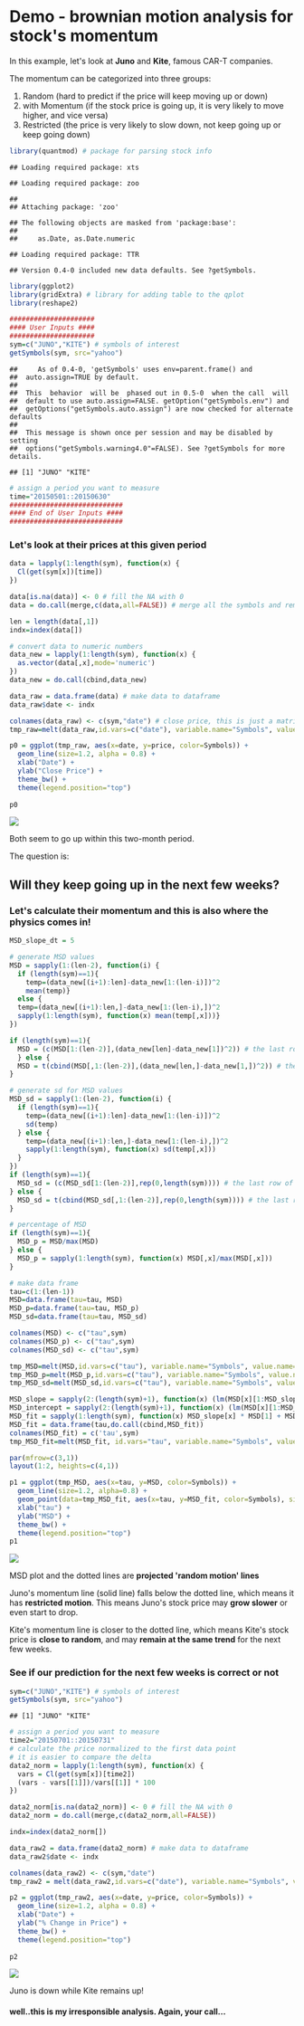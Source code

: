 # Demo - brownian motion analysis for stock's momentum

In this example, let's look at **Juno** and **Kite**, famous CAR-T companies.

The momentum can be categorized into three groups:
1. Random (hard to predict if the price will keep moving up or down) 
2. with Momentum (if the stock price is going up, it is very likely to move higher, and vice versa)
3. Restricted (the price is very likely to slow down, not keep going up or keep going down)


```r
library(quantmod) # package for parsing stock info
```

```
## Loading required package: xts
```

```
## Loading required package: zoo
```

```
## 
## Attaching package: 'zoo'
```

```
## The following objects are masked from 'package:base':
## 
##     as.Date, as.Date.numeric
```

```
## Loading required package: TTR
```

```
## Version 0.4-0 included new data defaults. See ?getSymbols.
```

```r
library(ggplot2) 
library(gridExtra) # library for adding table to the qplot
library(reshape2)

#####################
#### User Inputs ####
#####################
sym=c("JUNO","KITE") # symbols of interest
getSymbols(sym, src="yahoo")
```

```
##     As of 0.4-0, 'getSymbols' uses env=parent.frame() and
##  auto.assign=TRUE by default.
## 
##  This  behavior  will be  phased out in 0.5-0  when the call  will
##  default to use auto.assign=FALSE. getOption("getSymbols.env") and 
##  getOptions("getSymbols.auto.assign") are now checked for alternate defaults
## 
##  This message is shown once per session and may be disabled by setting 
##  options("getSymbols.warning4.0"=FALSE). See ?getSymbols for more details.
```

```
## [1] "JUNO" "KITE"
```

```r
# assign a period you want to measure
time="20150501::20150630"
############################
#### End of User Inputs ####
############################
```

### Let's look at their prices at this given period

```r
data = lapply(1:length(sym), function(x) {
  Cl(get(sym[x])[time])
})

data[is.na(data)] <- 0 # fill the NA with 0
data = do.call(merge,c(data,all=FALSE)) # merge all the symbols and remove NA rows.  

len = length(data[,1])
indx=index(data[])

# convert data to numeric numbers
data_new = lapply(1:length(sym), function(x) {
  as.vector(data[,x],mode='numeric')
})
data_new = do.call(cbind,data_new)

data_raw = data.frame(data) # make data to dataframe
data_raw$date <- indx

colnames(data_raw) <- c(sym,"date") # close price, this is just a matrix, not a data.frame
tmp_raw=melt(data_raw,id.vars=c("date"), variable.name="Symbols", value.name="price")

p0 = ggplot(tmp_raw, aes(x=date, y=price, color=Symbols)) + 
  geom_line(size=1.2, alpha = 0.8) +
  xlab("Date") + 
  ylab("Close Price") +
  theme_bw() +
  theme(legend.position="top")
  
p0
```

![](Demo_Stock_Momentum_files/figure-html/unnamed-chunk-2-1.png)<!-- -->

Both seem to go up within this two-month period. 

The question is: 

## Will they keep going up in the next few weeks?

### Let's calculate their momentum and this is also where the physics comes in!

```r
MSD_slope_dt = 5

# generate MSD values
MSD = sapply(1:(len-2), function(i) {
  if (length(sym)==1){
    temp=(data_new[(i+1):len]-data_new[1:(len-i)])^2
    mean(temp)}
  else {
  temp=(data_new[(i+1):len,]-data_new[1:(len-i),])^2
  sapply(1:length(sym), function(x) mean(temp[,x]))}
})

if (length(sym)==1){
  MSD = (c(MSD[1:(len-2)],(data_new[len]-data_new[1])^2)) # the last row of data_new, then transpose
  } else {
  MSD = t(cbind(MSD[,1:(len-2)],(data_new[len,]-data_new[1,])^2)) # the last row of data_new, then transpose
}

# generate sd for MSD values
MSD_sd = sapply(1:(len-2), function(i) {
  if (length(sym)==1){
    temp=(data_new[(i+1):len]-data_new[1:(len-i)])^2
    sd(temp)
  } else {
    temp=(data_new[(i+1):len,]-data_new[1:(len-i),])^2
    sapply(1:length(sym), function(x) sd(temp[,x]))
  }
})
if (length(sym)==1){
  MSD_sd = (c(MSD_sd[1:(len-2)],rep(0,length(sym)))) # the last row of data_new's sd, which is basically 0, then transpose
} else {
  MSD_sd = t(cbind(MSD_sd[,1:(len-2)],rep(0,length(sym)))) # the last row of data_new's sd, which is basically 0, then transpose
}

# percentage of MSD
if (length(sym)==1){
  MSD_p = MSD/max(MSD)
} else {
  MSD_p = sapply(1:length(sym), function(x) MSD[,x]/max(MSD[,x]))
}

# make data frame
tau=c(1:(len-1))
MSD=data.frame(tau=tau, MSD)
MSD_p=data.frame(tau=tau, MSD_p)
MSD_sd=data.frame(tau=tau, MSD_sd)

colnames(MSD) <- c("tau",sym)
colnames(MSD_p) <- c("tau",sym)
colnames(MSD_sd) <- c("tau",sym)

tmp_MSD=melt(MSD,id.vars=c("tau"), variable.name="Symbols", value.name="MSD")
tmp_MSD_p=melt(MSD_p,id.vars=c("tau"), variable.name="Symbols", value.name="MSD")
tmp_MSD_sd=melt(MSD_sd,id.vars=c("tau"), variable.name="Symbols", value.name="MSD_sd")

MSD_slope = sapply(2:(length(sym)+1), function(x) (lm(MSD[x][1:MSD_slope_dt,] ~ MSD[1][1:MSD_slope_dt,]))$coefficients[2][[1]])
MSD_intercept = sapply(2:(length(sym)+1), function(x) (lm(MSD[x][1:MSD_slope_dt,] ~ MSD[1][1:MSD_slope_dt,]))$coefficients[1][[1]])
MSD_fit = sapply(1:length(sym), function(x) MSD_slope[x] * MSD[1] + MSD_intercept[x])
MSD_fit = data.frame(tau,do.call(cbind,MSD_fit))
colnames(MSD_fit) = c('tau',sym)
tmp_MSD_fit=melt(MSD_fit, id.vars="tau", variable.name="Symbols", value.name='MSD_fit')

par(mfrow=c(3,1)) 
layout(1:2, heights=c(4,1))

p1 = ggplot(tmp_MSD, aes(x=tau, y=MSD, color=Symbols)) +
  geom_line(size=1.2, alpha=0.8) +
  geom_point(data=tmp_MSD_fit, aes(x=tau, y=MSD_fit, color=Symbols), size=0.5) +
  xlab("tau") + 
  ylab("MSD") +
  theme_bw() +
  theme(legend.position="top")
p1
```

![](Demo_Stock_Momentum_files/figure-html/unnamed-chunk-3-1.png)<!-- -->

MSD plot and the dotted lines are **projected 'random motion' lines**

Juno's momentum line (solid line) falls below the dotted line, which means it has **restricted motion**. This means Juno's stock price may **grow slower** or even start to drop. 

Kite's momentum line is closer to the dotted line, which means Kite's stock price is **close to random**, and may **remain at the same trend** for the next few weeks.

### See if our prediction for the next few weeks is correct or not


```r
sym=c("JUNO","KITE") # symbols of interest
getSymbols(sym, src="yahoo")
```

```
## [1] "JUNO" "KITE"
```

```r
# assign a period you want to measure
time2="20150701::20150731"
# calculate the price normalized to the first data point
# it is easier to compare the delta
data2_norm = lapply(1:length(sym), function(x) {
  vars = Cl(get(sym[x])[time2])
  (vars - vars[[1]])/vars[[1]] * 100
})

data2_norm[is.na(data2_norm)] <- 0 # fill the NA with 0
data2_norm = do.call(merge,c(data2_norm,all=FALSE))

indx=index(data2_norm[])

data_raw2 = data.frame(data2_norm) # make data to dataframe
data_raw2$date <- indx

colnames(data_raw2) <- c(sym,"date") 
tmp_raw2 = melt(data_raw2,id.vars=c("date"), variable.name="Symbols", value.name="price")

p2 = ggplot(tmp_raw2, aes(x=date, y=price, color=Symbols)) + 
  geom_line(size=1.2, alpha = 0.8) +
  xlab("Date") + 
  ylab("% Change in Price") +
  theme_bw() +
  theme(legend.position="top")
  
p2
```

![](Demo_Stock_Momentum_files/figure-html/unnamed-chunk-4-1.png)<!-- -->

Juno is down while Kite remains up!

#### well..this is my irresponsible analysis. Again, your call...
